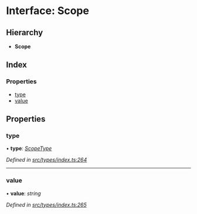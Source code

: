 # Interface: Scope

## Hierarchy

* **Scope**

## Index

### Properties

* [type](scope.md#type)
* [value](scope.md#value)

## Properties

###  type

• **type**: *[ScopeType](../enums/scopetype.md)*

*Defined in [src/types/index.ts:264](https://github.com/PolymathNetwork/polymesh-sdk/blob/23062de4/src/types/index.ts#L264)*

___

###  value

• **value**: *string*

*Defined in [src/types/index.ts:265](https://github.com/PolymathNetwork/polymesh-sdk/blob/23062de4/src/types/index.ts#L265)*

